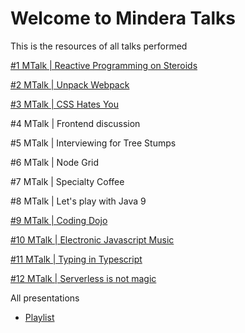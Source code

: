 # Welcome to Mindera Talks

This is the resources of all talks performed

[#1 MTalk | Reactive Programming on Steroids](https://github.com/Mindera/mtalks/blob/master/ep1/README.md)

[#2 MTalk | Unpack Webpack](https://github.com/Mindera/mtalks/blob/master/ep2/README.md)

[#3 MTalk | CSS Hates You](https://github.com/Mindera/mtalks/blob/master/ep3/README.md)

\#4 MTalk | Frontend discussion

\#5 MTalk | Interviewing for Tree Stumps

\#6 MTalk | Node Grid

\#7 MTalk | Specialty Coffee

\#8 MTalk | Let's play with Java 9

[#9 MTalk | Coding Dojo](https://github.com/Mindera/mtalks/blob/master/ep9/README.md)

[#10 MTalk | Electronic Javascript Music](http://electronic-javascript-music-slides.surge.sh/)

[#11 MTalk | Typing in Typescript ](./ep11/README.md)

[#12 MTalk | Serverless is not magic](./ep12/README.md)

All presentations

- [Playlist](https://www.youtube.com/playlist?list=PLUjtx-mX3t3Y-DA3sx-lYGlwOvuDZIzeK)
